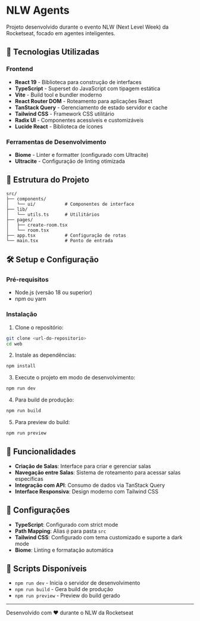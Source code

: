 # NLW Agents

Projeto desenvolvido durante o evento NLW (Next Level Week) da Rocketseat, focado em agentes inteligentes.

## 🚀 Tecnologias Utilizadas

### Frontend
- **React 19** - Biblioteca para construção de interfaces
- **TypeScript** - Superset do JavaScript com tipagem estática
- **Vite** - Build tool e bundler moderno
- **React Router DOM** - Roteamento para aplicações React
- **TanStack Query** - Gerenciamento de estado servidor e cache
- **Tailwind CSS** - Framework CSS utilitário
- **Radix UI** - Componentes acessíveis e customizáveis
- **Lucide React** - Biblioteca de ícones

### Ferramentas de Desenvolvimento
- **Biome** - Linter e formatter (configurado com Ultracite)
- **Ultracite** - Configuração de linting otimizada

## 📁 Estrutura do Projeto

```
src/
├── components/
│   └── ui/           # Componentes de interface
├── lib/
│   └── utils.ts      # Utilitários
├── pages/
│   ├── create-room.tsx
│   └── room.tsx
├── app.tsx           # Configuração de rotas
└── main.tsx          # Ponto de entrada
```

## 🛠️ Setup e Configuração

### Pré-requisitos
- Node.js (versão 18 ou superior)
- npm ou yarn

### Instalação

1. Clone o repositório:
```bash
git clone <url-do-repositorio>
cd web
```

2. Instale as dependências:
```bash
npm install
```

3. Execute o projeto em modo de desenvolvimento:
```bash
npm run dev
```

4. Para build de produção:
```bash
npm run build
```

5. Para preview do build:
```bash
npm run preview
```

## 🎯 Funcionalidades

- **Criação de Salas**: Interface para criar e gerenciar salas
- **Navegação entre Salas**: Sistema de roteamento para acessar salas específicas
- **Integração com API**: Consumo de dados via TanStack Query
- **Interface Responsiva**: Design moderno com Tailwind CSS

## 🔧 Configurações

- **TypeScript**: Configurado com strict mode
- **Path Mapping**: Alias `@` para pasta `src`
- **Tailwind CSS**: Configurado com tema customizado e suporte a dark mode
- **Biome**: Linting e formatação automática

## 📝 Scripts Disponíveis

- `npm run dev` - Inicia o servidor de desenvolvimento
- `npm run build` - Gera build de produção
- `npm run preview` - Preview do build gerado

---

Desenvolvido com ❤️ durante o NLW da Rocketseat
